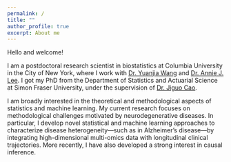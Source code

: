 ```yaml
---
permalink: /
title: ""
author_profile: true
excerpt: About me
---
```


Hello and welcome!

I am a postdoctoral research scientist in biostatistics at Columbia University in the City of New York, where I work with [Dr. Yuanjia Wang](https://www.publichealth.columbia.edu/profile/yuanjia-wang-phd) and [Dr. Annie J. Lee](https://www.neurology.columbia.edu/profile/annie-j-lee-phd). I got my PhD from the Department of Statistics and Actuarial Science at Simon Fraser University, under the supervision of [Dr. Jiguo Cao](https://www.sfu.ca/science/stat/cao/).

I am broadly interested in the theoretical and methodological aspects of statistics and machine learning. My current research focuses on methodological challenges motivated by neurodegenerative diseases. In particular, I develop novel statistical and machine learning approaches to characterize disease heterogeneity—such as in Alzheimer’s disease—by integrating high-dimensional multi-omics data with longitudinal clinical trajectories. More recently, I have also developed a strong interest in causal inference.
